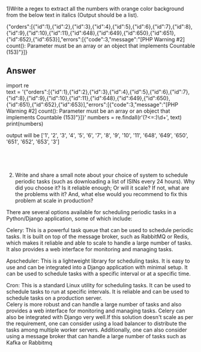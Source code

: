 

1)Write a regex to extract all the numbers with orange color background from the below text in italics (Output should be a list).


{"orders":[{"id":1},{"id":2},{"id":3},{"id":4},{"id":5},{"id":6},{"id":7},{"id":8},{"id":9},{"id":10},{"id":11},{"id":648},{"id":649},{"id":650},{"id":651},{"id":652},{"id":653}],"errors":[{"code":3,"message":"[PHP Warning #2] count(): Parameter must be an array or an object that implements Countable (153)"}]}

## Answer<br />
import re<br />
text = '{"orders":[{"id":1},{"id":2},{"id":3},{"id":4},{"id":5},{"id":6},{"id":7},{"id":8},{"id":9},{"id":10},{"id":11},{"id":648},{"id":649},{"id":650},{"id":651},{"id":652},{"id":653}],"errors":[{"code":3,"message":"[PHP Warning #2] count(): Parameter must be an array or an object that implements Countable (153)"}]}'
numbers = re.findall(r'(?<=:)\d+', text)<br />
print(numbers)<br />



output will be ['1', '2', '3', '4', '5', '6', '7', '8', '9', '10', '11', '648', '649', '650', '651', '652', '653', '3']<br />

## <br />
2. Write and share a small note about your choice of system to schedule periodic tasks (such as downloading a list of ISINs every 24 hours). Why did you choose it? Is it reliable enough; Or will it scale? If not, what are the problems with it? And, what else would you recommend to fix this problem at scale in production?<br />



There are several options available for scheduling periodic tasks in a Python/Django application, some of which include:<br />

Celery: This is a powerful task queue that can be used to schedule periodic tasks. It is built on top of the message broker, such as RabbitMQ or Redis, which makes it reliable and able to scale to handle a large number of tasks. It also provides a web interface for monitoring and managing tasks.<br />

Apscheduler: This is a lightweight library for scheduling tasks. It is easy to use and can be integrated into a Django application with minimal setup. It can be used to schedule tasks with a specific interval or at a specific time.<br />

Cron: This is a standard Linux utility for scheduling tasks. It can be used to schedule tasks to run at specific intervals. It is reliable and can be used to schedule tasks on a production server.<br />
Celery is more robust and can handle a large number of tasks and also provides a web interface for monitoring and managing tasks. Celery can also be integrated with Django very well.If this solution doesn't scale as per the requirement, one can consider using a load balancer to distribute the tasks among multiple worker servers. Additionally, one can also consider using a message broker that can handle a large number of tasks such as Kafka or Rabbitmq
## <br />

